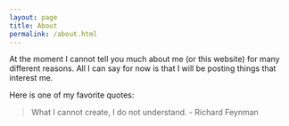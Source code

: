 ```yaml
---
layout: page
title: About
permalink: /about.html
---
```


At the moment I cannot tell you much about me (or this website) for many different reasons. All I can say for now is that I will be posting things that interest me.

Here is one of my favorite quotes:

> What I cannot create, I do not understand. - Richard Feynman
